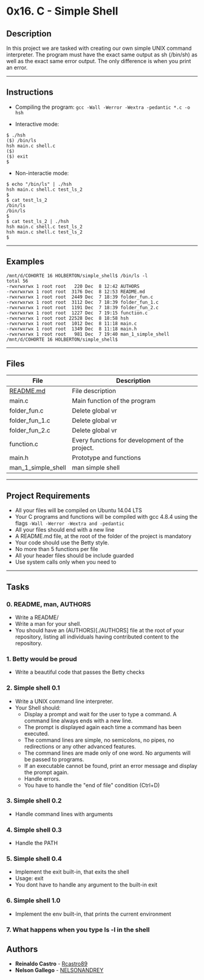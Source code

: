 # 0x16. C - Simple Shell

## Description

In this project we are tasked with creating our own simple UNIX command interpreter. The program must have the exact same output as sh (/bin/sh) as well as the exact same error output. The only difference is when you print an error.

---

## Instructions

* Compiling the program:
`gcc -Wall -Werror -Wextra -pedantic *.c -o hsh`

* Interactive mode:
```
$ ./hsh
($) /bin/ls
hsh main.c shell.c
($)
($) exit
$
```

* Non-interactie mode:
```
$ echo "/bin/ls" | ./hsh
hsh main.c shell.c test_ls_2
$
$ cat test_ls_2
/bin/ls
/bin/ls
$
$ cat test_ls_2 | ./hsh
hsh main.c shell.c test_ls_2
hsh main.c shell.c test_ls_2
$
```
---

## Examples

```
/mnt/d/COHORTE 16 HOLBERTON/simple_shell$ /bin/ls -l                           
total 56
-rwxrwxrwx 1 root root   220 Dec  8 12:42 AUTHORS
-rwxrwxrwx 1 root root  3176 Dec  8 12:53 README.md
-rwxrwxrwx 1 root root  2449 Dec  7 18:39 folder_fun.c
-rwxrwxrwx 1 root root  3112 Dec  7 18:39 folder_fun_1.c
-rwxrwxrwx 1 root root  1191 Dec  7 18:39 folder_fun_2.c
-rwxrwxrwx 1 root root  1227 Dec  7 19:15 function.c
-rwxrwxrwx 1 root root 22528 Dec  8 18:58 hsh
-rwxrwxrwx 1 root root  1012 Dec  8 11:18 main.c
-rwxrwxrwx 1 root root  1349 Dec  8 11:18 main.h
-rwxrwxrwx 1 root root   981 Dec  7 19:40 man_1_simple_shell
/mnt/d/COHORTE 16 HOLBERTON/simple_shell$ 
```

---

## Files

File|Description
---|---
[README.md](./README.md)|File description
main.c |  Main function of the program
folder_fun.c | Delete global vr
folder_fun_1.c | Delete global vr
folder_fun_2.c | Delete global vr
function.c | Every functions for development of the project.
main.h | Prototype and functions
man_1_simple_shell | man simple shell

---

## Project Requirements
- All your files will be compiled on Ubuntu 14.04 LTS
- Your C programs and functions will be compiled with gcc 4.8.4 using the flags `-Wall -Werror -Wextra and -pedantic`
- All your files should end with a new line
- A README.md file, at the root of the folder of the project is mandatory
- Your code should use the Betty style.
- No more than 5 functions per file
- All your header files should be include guarded
- Use system calls only when you need to

---

## Tasks

### 0. README, man, AUTHORS
* Write a README/
* Write a man for your shell.
* You should have an (AUTHORS)[./AUTHORS] file at the root of your repository, listing all individuals having contributed content to the repository.

### 1. Betty would be proud
* Write a beautiful code that passes the Betty checks

### 2. Simple shell 0.1
* Write a UNIX command line interpreter.
* Your Shell should:
	- Display a prompt and wait for the user to type a command. A command line always ends with a new line.
	- The prompt is displayed again each time a command has been executed.
	- The command lines are simple, no semicolons, no pipes, no redirections or any other advanced features.
	- The command lines are made only of one word. No arguments will be passed to programs.
	- If an executable cannot be found, print an error message and display the prompt again.
	- Handle errors.
	- You have to handle the "end of file" condition (Ctrl+D)

### 3. Simple shell 0.2
* Handle command lines with arguments

### 4. Simple shell 0.3
* Handle the PATH

### 5. Simple shell 0.4
* Implement the exit built-in, that exits the shell
* Usage: exit
* You dont have to handle any argument to the built-in exit

### 6. Simple shell 1.0
* Implement the env built-in, that prints the current environment

### 7. What happens when you type ls -l in the shell


## Authors
* **Reinaldo Castro** - [Rcastro89](https://github.com/Rcastro89)
* **Nelson Gallego** - [NELSONANDREY](https://github.com/NELSONANDREY)

